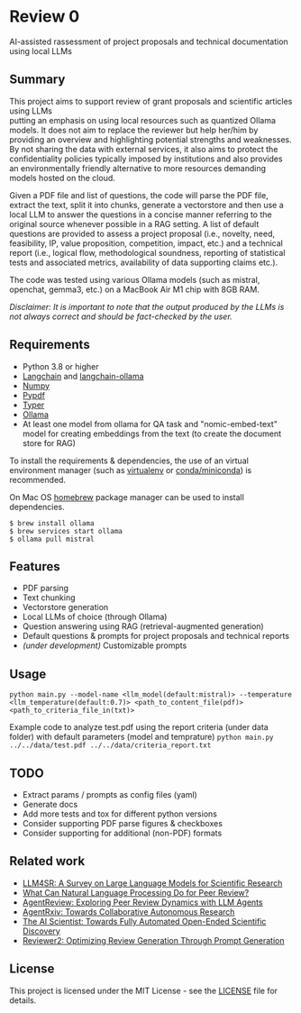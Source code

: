 Review 0
========

AI-assisted rassessment of project proposals and technical documentation using local LLMs

Summary
-------
This project aims to support review of grant proposals and scientific articles using LLMs  
putting an emphasis on using local resources such as quantized Ollama models. It does not aim to replace 
the reviewer but help her/him by providing an overview and highlighting potential strengths and weaknesses.
By not sharing the data with external services, it also aims to protect the confidentiality policies 
typically imposed by institutions and also provides an environmentally friendly alternative to more resources
demanding models hosted on the cloud.

Given a PDF file and list of questions, the code will parse the PDF file, extract the text, split it into chunks,
generate a vectorstore and then use a local LLM to answer the questions in a concise manner referring to the 
original source whenever possible in a RAG setting. A list of default questions are provided to assess
a project proposal (i.e., novelty, need, feasibility, IP, value proposition, competition, impact, etc.) and
a technical report (i.e., logical flow, methodological soundness, reporting of statistical tests and associated metrics, 
availability of data supporting claims etc.).

The code was tested using various Ollama models (such as mistral, openchat, gemma3, etc.) on a MacBook Air M1 chip with 8GB RAM.

_Disclaimer: It is important to note that the output produced by the LLMs is not always correct and should be fact-checked by the user._

Requirements
------------
- Python 3.8 or higher
- [Langchain](https://python.langchain.com/) and [langchain-ollama](https://python.langchain.com/docs/integrations/chat/ollama/)
- [Numpy](https://numpy.org/)
- [Pypdf](https://pypi.org/project/pypdf/)
- [Typer](https://typer.tiangolo.com/)
- [Ollama](https://ollama.com/)
- At least one model from ollama for QA task and "nomic-embed-text" model for creating embeddings from the text (to create the document store for RAG)

To install the requirements & dependencies, the use of an virtual environment manager (such as [virtualenv](https://virtualenv.pypa.io/en/latest/user_guide.html) or [conda/miniconda](/docs/getting-started/miniconda/main#should-i-install-miniconda-or-anaconda-distribution)) is recommended. 

On Mac OS [homebrew](https://brew.sh/) package manager can be used to install dependencies.  
```shell
$ brew install ollama
$ brew services start ollama
$ ollama pull mistral
```


Features
--------
- PDF parsing
- Text chunking
- Vectorstore generation
- Local LLMs of choice (through Ollama)
- Question answering using RAG (retrieval-augmented generation)
- Default questions & prompts for project proposals and technical reports
- _(under development)_ Customizable prompts 

Usage
-----
`python main.py --model-name <llm_model(default:mistral)> --temperature <llm_temperature(default:0.7)> <path_to_content_file(pdf)> <path_to_criteria_file_in(txt)>`

Example code to analyze test.pdf using the report criteria (under data folder) with default parameters (model and temprature)
`python main.py ../../data/test.pdf ../../data/criteria_report.txt`

TODO
----
- Extract params / prompts as config files (yaml)
- Generate docs
- Add more tests and tox for different python versions
- Consider supporting PDF parse figures & checkboxes
- Consider supporting for additional (non-PDF) formats


Related work
------------
- [LLM4SR: A Survey on Large Language Models for Scientific Research](https://github.com/du-nlp-lab/LLM4SR?tab=readme-ov-file#llms-for-peer-reviewing)
- [What Can Natural Language Processing Do for Peer Review?](https://arxiv.org/html/2405.06563v1)
- [AgentReview: Exploring Peer Review Dynamics with LLM Agents](https://arxiv.org/abs/2406.12708v2)
- [AgentRxiv: Towards Collaborative Autonomous Research](https://agentrxiv.github.io/)
- [The AI Scientist: Towards Fully Automated Open-Ended Scientific Discovery](https://arxiv.org/abs/2408.06292)
- [Reviewer2: Optimizing Review Generation Through Prompt Generation](https://arxiv.org/abs/2402.10886)


License
-------
This project is licensed under the MIT License - see the [LICENSE](LICENSE) file for details.